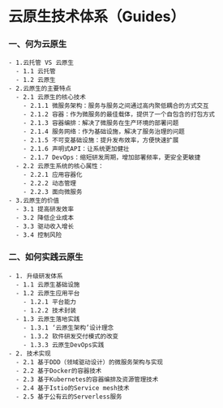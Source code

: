 云原生技术体系（Guides）
=============
### 一、何为云原生
    - 1.云托管 VS 云原生
      - 1.1 云托管
      - 1.2 云原生
    - 2.云原生的主要特点
      - 2.1 云原生的核心技术
        - 2.1.1 微服务架构：服务与服务之间通过高内聚低耦合的方式交互
        - 2.1.2 容器：作为微服务的最佳载体，提供了一个自包含的打包方式
        - 2.1.3 容器编排：解决了微服务在生产环境的部署问题
        - 2.1.4 服务网络：作为基础设施，解决了服务治理的问题
        - 2.1.5 不可变基础设施：提升发布效率，方便快速扩展
        - 2.1.6 声明式API：让系统更加健壮
        - 2.1.7 DevOps：缩短研发周期，增加部署频率，更安全更敏捷
      - 2.2 云原生系统的核心属性：
        - 2.2.1 应用容器化
        - 2.2.2 动态管理
        - 2.2.3 面向微服务
    - 3.云原生的价值
      - 3.1 提高研发效率
      - 3.2 降低企业成本
      - 3.3 驱动收入增长
      - 3.4 控制风险

### 二、如何实践云原生

    - 1. 升级研发体系
      - 1.1 云原生基础设施
      - 1.2 云原生应用平台
        - 1.2.1 平台能力
        - 1.2.2 技术封装
      - 1.3 云原生落地实践
        - 1.3.1 ‘云原生架构’设计理念
        - 1.3.2 软件研发交付模式的改变
        - 1.3.3 云原生DevOps实践
    - 2. 技术实现
      - 2.1 基于DDD（领域驱动设计）的微服务架构与实现
      - 2.2 基于Docker的容器技术
      - 2.3 基于Kubernetes的容器编排及资源管理技术
      - 2.4 基于Istio的Service mesh技术
      - 2.5 基于公有云的Serverless服务
